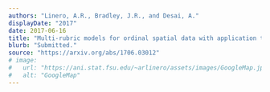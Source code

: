 ```yaml
---
authors: "Linero, A.R., Bradley, J.R., and Desai, A."
displayDate: "2017"
date: 2017-06-16
title: "Multi-rubric models for ordinal spatial data with application to online ratings from Yelp"
blurb: "Submitted."
source: "https://arxiv.org/abs/1706.03012"
# image:
#   url: "https://ani.stat.fsu.edu/~arlinero/assets/images/GoogleMap.jpg"
#   alt: "GoogleMap"
---
```

